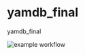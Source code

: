 # yamdb_final
yamdb_final

![example workflow](https://github.com/wiky-avis/yamdb_final/actions/workflows/yamdb_workflow.yml/badge.svg)
